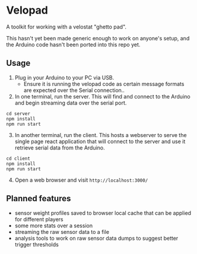 # Velopad

A toolkit for working with a velostat "ghetto pad".

This hasn't yet been made generic enough to work on anyone's setup, and the Arduino code hasn't been ported into this repo yet.

## Usage

1. Plug in your Arduino to your PC via USB.
   - Ensure it is running the velopad code as certain message formats are expected over the Serial connection..
2. In one terminal, run the server. This will find and connect to the Arduino and begin streaming data over the serial port.
```
cd server
npm install
npm run start
```
3. In another terminal, run the client. This hosts a webserver to serve the single page react application that will connect to the server and use it retrieve serial data from the Arduino.
```
cd client
npm install
npm run start
```
4. Open a web browser and visit `http://localhost:3000/`

## Planned features

- sensor weight profiles saved to browser local cache that can be applied for different players
- some more stats over a session
- streaming the raw sensor data to a file
- analysis tools to work on raw sensor data dumps to suggest better trigger thresholds